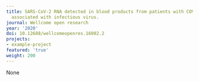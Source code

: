 ```yaml
---
title: SARS-CoV-2 RNA detected in blood products from patients with COVID-19 is not
  associated with infectious virus.
journal: Wellcome open research
year: '2020'
doi: 10.12688/wellcomeopenres.16002.2
projects:
- example-project
featured: 'true'
weight: 200
---
```


None